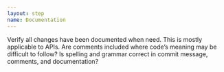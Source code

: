 ```yaml
---
layout: step
name: Documentation
---
```

Verify all changes have been documented when need. This is mostly applicable to APIs. Are comments included where code’s meaning may be difficult to follow? Is spelling and grammar correct in commit message, comments, and documentation?